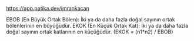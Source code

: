 
https://app.patika.dev/imrankacan

EBOB (En Büyük Ortak Bölen): İki ya da daha fazla doğal sayının ortak bölenlerinin en büyüğüdür.
EKOK (En Küçük Ortak Kat): İki ya da daha fazla doğal sayının ortak katlarının en küçüğüdür. (EKOK = (n1*n2) / EBOB)
